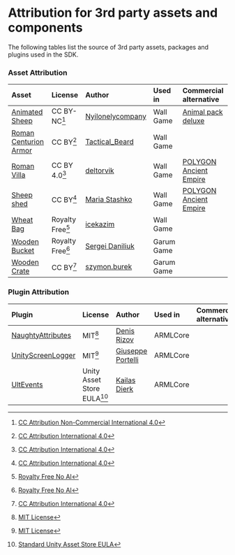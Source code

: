 # Attribution for 3rd party assets and components

The following tables list the source of 3rd party assets, packages and plugins used in the SDK. 

### Asset Attribution

| Asset | License | Author | Used in | Commercial alternative |
|:---|:---|:---|:---|:---|  
| [Animated Sheep](https://sketchfab.com/3d-models/sheep-test-non-commercial-196bb78e6e6343888d09f468a6a9dbc7) | CC BY-NC[^1] | [Nyilonelycompany](https://sketchfab.com/Nyilonelycompany) | Wall Game | [Animal pack deluxe](https://assetstore.unity.com/packages/3d/characters/animals/animal-pack-deluxe-99702) |
| [Roman Centurion Armor](https://sketchfab.com/3d-models/roman-centurion-armor-d0c6de99f16c49f386a9f8d7c3120dec) | CC BY[^2] | [Tactical_Beard](https://sketchfab.com/Tactical_Beard) | Wall Game | |
| [Roman Villa](https://sketchfab.com/3d-models/roman-villa-fcc3241662174fbbb146e6cf658293a9) | CC BY 4.0[^2] | [deltorvik](https://sketchfab.com/deltorvik) | Wall Game | [POLYGON Ancient Empire](https://assetstore.unity.com/packages/3d/environments/historic/polygon-ancient-empire-low-poly-3d-art-by-synty-224020) |
| [Sheep shed](https://sketchfab.com/3d-models/sheep-shed-024cd7a8d35147c8b3e3064685c6bf4b) | CC BY[^2] | [Maria Stashko](https://sketchfab.com/maria_stashko) | Wall Game | [POLYGON Ancient Empire](https://assetstore.unity.com/packages/3d/environments/historic/polygon-ancient-empire-low-poly-3d-art-by-synty-224020) |
| [Wheat Bag](https://www.cgtrader.com/free-3d-models/military/other/sandbag-1) | Royalty Free[^3] | [icekazim](https://www.cgtrader.com/designers/icekazim) | Wall Game | | 
| [Wooden Bucket](https://www.cgtrader.com/free-3d-models/furniture/other/medieval-bucket-6652304a-5102-44cf-951b-4bca93c8fb00) | Royalty Free[^3] | [Sergei Daniliuk](https://www.cgtrader.com/designers/kasaklalita) | Garum Game | |
| [Wooden Crate](https://sketchfab.com/3d-models/ikea-wooden-crate-4c5d81d4b18644df9f9f2959f198f186) | CC BY[^2] | [szymon.burek](https://sketchfab.com/szymon.burek) | Garum Game | |

### Plugin Attribution

| Plugin | License | Author | Used in | Commercial alternative |
|:---|:---|:---|:---|:---|  
| [NaughtyAttributes](https://github.com/dbrizov/NaughtyAttributes) | MIT[^4] | [Denis Rizov](https://github.com/dbrizov) | ARMLCore | |
| [UnityScreenLogger](https://github.com/gportelli/UnityScreenLogger) | MIT[^4] | [Giuseppe Portelli](https://github.com/gportelli) | ARMLCore | |
| [UltEvents](https://github.com/KybernetikGames/ultevents) | Unity Asset Store EULA[^5] | [Kailas Dierk](https://github.com/KybernetikGames) | ARMLCore | |

[^1]: [CC Attribution Non-Commercial International 4.0](https://creativecommons.org/licenses/by-nc/)
[^2]: [CC Attribution International 4.0](https://creativecommons.org/licenses/by/)
[^3]: [Royalty Free No AI](https://www.cgtrader.com/pages/terms-and-conditions#royalty-free-license)
[^4]: [MIT License](https://opensource.org/license/mit)
[^5]: [Standard Unity Asset Store EULA](https://unity.com/legal/as-terms)